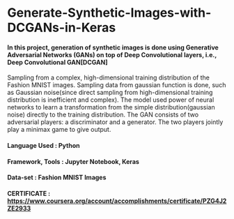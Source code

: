 # Generate-Synthetic-Images-with-DCGANs-in-Keras

#### In this project, generation of synthetic images is done using Generative Adversarial Networks (GANs) on top of Deep Convolutional layers, i.e., Deep Convolutional GAN[DCGAN] 

Sampling from a complex, high-dimensional training distribution of the Fashion MNIST images. Sampling data from gaussian function is done, such as Gaussian noise(since direct sampling from high-dimensional training distribution is inefficient and complex). The model used power of neural networks to learn a transformation from the simple distribution(gaussian noise) directly to the training distribution. 
The GAN consists of two adversarial players: a discriminator and a generator. The two players jointly play a minimax game to give output.

#### Language Used : Python
#### Framework, Tools : Jupyter Notebook, Keras
#### Data-set : Fashion MNIST Images


#### CERTIFICATE : https://www.coursera.org/account/accomplishments/certificate/PZG4J2ZE2933
